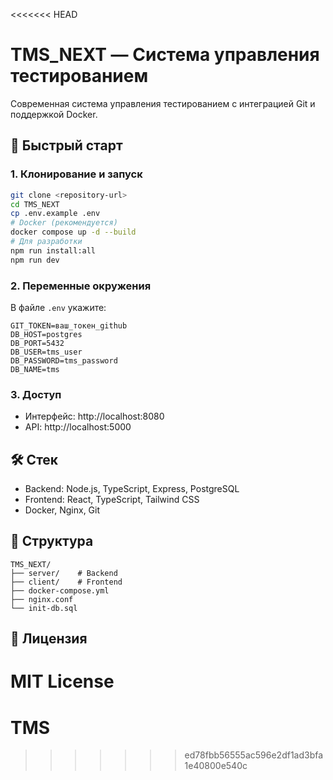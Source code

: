 <<<<<<< HEAD
# TMS_NEXT — Система управления тестированием

Современная система управления тестированием с интеграцией Git и поддержкой Docker.

## 🚀 Быстрый старт

### 1. Клонирование и запуск
```bash
git clone <repository-url>
cd TMS_NEXT
cp .env.example .env
# Docker (рекомендуется)
docker compose up -d --build
# Для разработки
npm run install:all
npm run dev
```

### 2. Переменные окружения
В файле `.env` укажите:
```
GIT_TOKEN=ваш_токен_github
DB_HOST=postgres
DB_PORT=5432
DB_USER=tms_user
DB_PASSWORD=tms_password
DB_NAME=tms
```

### 3. Доступ
- Интерфейс: http://localhost:8080
- API: http://localhost:5000

## 🛠 Стек
- Backend: Node.js, TypeScript, Express, PostgreSQL
- Frontend: React, TypeScript, Tailwind CSS
- Docker, Nginx, Git

## 📁 Структура
```
TMS_NEXT/
├── server/    # Backend
├── client/    # Frontend
├── docker-compose.yml
├── nginx.conf
└── init-db.sql
```

## 📝 Лицензия
MIT License 
=======
# TMS
>>>>>>> ed78fbb56555ac596e2df1ad3bfa1e40800e540c
